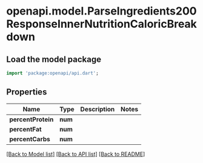 # openapi.model.ParseIngredients200ResponseInnerNutritionCaloricBreakdown

## Load the model package
```dart
import 'package:openapi/api.dart';
```

## Properties
Name | Type | Description | Notes
------------ | ------------- | ------------- | -------------
**percentProtein** | **num** |  | 
**percentFat** | **num** |  | 
**percentCarbs** | **num** |  | 

[[Back to Model list]](../README.md#documentation-for-models) [[Back to API list]](../README.md#documentation-for-api-endpoints) [[Back to README]](../README.md)



